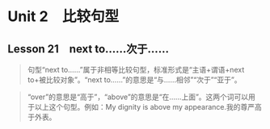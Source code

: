 ﻿ # Unit 2　比较句型
 ## Lesson 21　next to……次于……
 
> 句型“next to……”属于非相等比较句型，标准形式是“主语+谓语+next to+被比较对象”。“next to……”的意思是“与……相邻”“次于”“亚于”。

> “over”的意思是“高于”，“above”的意思是“在……上面”。这两个词可以用于以上这个句型。例如：My dignity is above my appearance.我的尊严高于外表。


 
